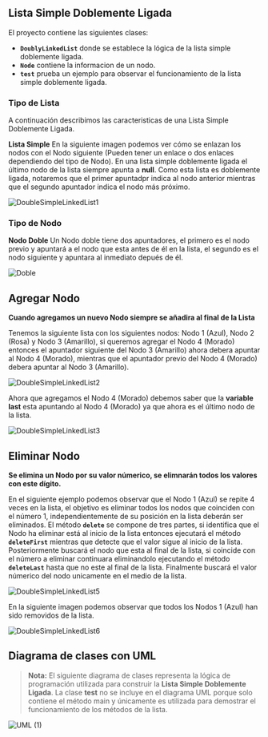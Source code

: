 ## **Lista Simple Doblemente Ligada**

El proyecto contiene las siguientes clases:

* **`DoublyLinkedList`** donde se establece la lógica de la lista simple doblemente ligada.
* **`Node`** contiene la informacion de un nodo.
* **`test`** prueba un ejemplo para observar el funcionamiento de la lista simple doblemente ligada.

### **Tipo de Lista**

A continuación describimos las caracteristicas de una Lista Simple Doblemente Ligada.

**Lista Simple** En la siguiente imagen podemos ver cómo se enlazan los nodos con el Nodo siguiente (Pueden tener un enlace o dos enlaces dependiendo del tipo de Nodo). En una lista simple doblemente ligada el último nodo de la lista siempre apunta a **null**. Como esta lista es doblemente ligada, notaremos que el primer apuntadpr indica al nodo anterior mientras que el segundo apuntador indica el nodo más próximo.

![DoubleSimpleLinkedList1](https://user-images.githubusercontent.com/115047831/214775302-c17933d1-fc43-48e1-993c-f79a874190e9.png)

### **Tipo de Nodo**

**Nodo Doble** Un Nodo doble tiene dos apuntadores, el primero es el nodo previo y apuntará a el nodo que esta antes de él en la lista, el segundo es el nodo siguiente y apuntara al inmediato depués de él.

![Doble](https://user-images.githubusercontent.com/115047831/207787603-10792991-6d67-4c03-953a-11ed90acd389.png)

## Agregar Nodo

**Cuando agregamos un nuevo Nodo siempre se añadira al final de la Lista**

Tenemos la siguiente lista con los siguientes nodos: Nodo 1 (Azul), Nodo 2 (Rosa) y Nodo 3 (Amarillo), si queremos agregar el Nodo 4 (Morado) entonces el apuntador siguiente del Nodo 3 (Amarillo) ahora debera apuntar al Nodo 4 (Morado), mientras que el apuntador previo del Nodo 4 (Morado) debera apuntar al Nodo 3 (Amarillo).

![DoubleSimpleLinkedList2](https://user-images.githubusercontent.com/115047831/214777674-7722afea-26f9-461f-ab03-8be2b5c9d3fb.png)


Ahora que agregamos el Nodo 4 (Morado) debemos saber que la **variable last** esta apuntando al Nodo 4 (Morado) ya que ahora es el último nodo de la lista.

![DoubleSimpleLinkedList3](https://user-images.githubusercontent.com/115047831/214777753-569a43cc-aa92-416f-8f95-576392e4df16.png)


## Eliminar Nodo

**Se elimina un Nodo por su valor númerico, se elimnarán todos los valores con este dígito.**

En el siguiente ejemplo podemos observar que el Nodo 1 (Azul) se repite 4 veces en la lista, el objetivo es eliminar todos los nodos que coinciden con el número 1, independientemente de su posición en la lista deberán ser eliminados. El método **`delete`** se compone de tres partes, si identifica que el Nodo ha eliminar está al inicio de la lista  entonces ejecutará el método **`deleteFirst`** mientras que detecte que el valor sigue al inicio de la lista. Posteriormente buscará el nodo que esta al final de la lista, si coincide con el número a eliminar continuara eliminandolo ejecutando el método **`deleteLast`** hasta que no este al final de la lista. Finalmente buscará el valor númerico del nodo unicamente en el medio de la lista.

![DoubleSimpleLinkedList5](https://user-images.githubusercontent.com/115047831/214781667-32357f9c-43ed-494f-8afc-a88c9d4a10d8.png)

En la siguiente imagen podemos observar que todos los Nodos 1 (Azul) han sido removidos de la lista.

![DoubleSimpleLinkedList6](https://user-images.githubusercontent.com/115047831/214782097-8ad2af5c-c58a-4386-84bf-23a4fe471d08.png)


## Diagrama de clases con UML

> **Nota:** El siguiente diagrama de clases representa la lógica de programación utilizada para construir la **Lista Simple Doblemente Ligada**. La clase **test** no se incluye en el diagrama UML porque solo contiene el método main y únicamente es utilizada para demostrar el funcionamiento de los métodos de la lista.

![UML (1)](https://user-images.githubusercontent.com/115047831/214785925-63fd14fa-d171-416a-9384-bd80b3a1e8fd.png)
